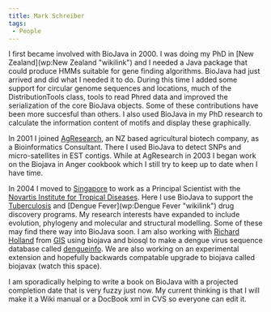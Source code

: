 ```yaml
---
title: Mark Schreiber
tags:
 - People
---
```


I first became involved with BioJava in 2000. I was doing my PhD in [New
Zealand](wp:New Zealand "wikilink") and I needed a Java package that
could produce HMMs suitable for gene finding algorithms. BioJava had
just arrived and did what I needed it to do. During this time I added
some support for circular genome sequences and locations, much of the
DistributionTools class, tools to read Phred data and improved the
serialization of the core BioJava objects. Some of these contributions
have been more succesful than others. I also used BioJava in my PhD
research to calculate the information content of motifs and display
these graphically.

In 2001 I joined [AgResearch](http://www.agresearch.co.nz/), an NZ based
agricultural biotech company, as a Bioinformatics Consultant. There I
used BioJava to detect SNPs and micro-satellites in EST contigs. While
at AgResearch in 2003 I began work on the Biojava in Anger cookbook
which I still try to keep up to date when I have time.

In 2004 I moved to [Singapore](wp:Singapore "wikilink") to work as a
Principal Scientist with the [Novartis Institute for Tropical
Diseases](http://www.nitd.novartis.com/). Here I use BioJava to support
the [Tuberculosis](wp:Tuberculosis "wikilink") and [Dengue
Fever](wp:Dengue Fever "wikilink") drug discovery programs. My research
interests have expanded to include evolution, phylogeny and molecular
and structural modelling. Some of these may find there way into BioJava
soon. I am also working with [Richard Holland](User:Rholland "wikilink")
from [GIS](http://www.gis.a-star.edu.sg/) using biojava and biosql to
make a dengue virus sequence database called
[dengueinfo](http://www.dengueinfo.org/). We are also working on an
experimental extension and hopefully backwards compatable upgrade to
biojava called biojavax (watch this space).

I am sporadically helping to write a book on BioJava with a projected
completion date that is very fuzzy just now. My current thinking is that
I will make it a Wiki manual or a DocBook xml in CVS so everyone can
edit it.
